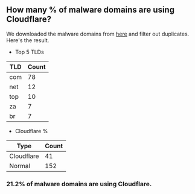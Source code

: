 ## How many % of malware domains are using Cloudflare?


We downloaded the malware domains from [here](https://urlhaus.abuse.ch) and filter out duplicates.
Here's the result.


[//]: # (start replacement)


- Top 5 TLDs

| TLD | Count |
| --- | --- |
| com | 78 |
| net | 12 |
| top | 10 |
| za | 7 |
| br | 7 |


- Cloudflare %

| Type | Count |
| --- | --- |
| Cloudflare | 41 |
| Normal | 152 |


### 21.2% of malware domains are using Cloudflare.